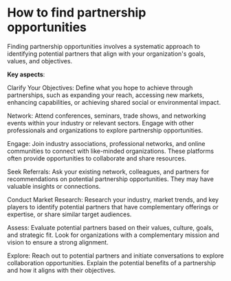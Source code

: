 # How to find partnership opportunities

Finding partnership opportunities involves a systematic approach to identifying potential partners that align with your organization's goals, values, and objectives.

**Key aspects**:

Clarify Your Objectives: Define what you hope to achieve through partnerships, such as expanding your reach, accessing new markets, enhancing capabilities, or achieving shared social or environmental impact.

Network: Attend conferences, seminars, trade shows, and networking events within your industry or relevant sectors. Engage with other professionals and organizations to explore partnership opportunities.

Engage: Join industry associations, professional networks, and online communities to connect with like-minded organizations. These platforms often provide opportunities to collaborate and share resources.

Seek Referrals: Ask your existing network, colleagues, and partners for recommendations on potential partnership opportunities. They may have valuable insights or connections.

Conduct Market Research: Research your industry, market trends, and key players to identify potential partners that have complementary offerings or expertise, or share similar target audiences.

Assess: Evaluate potential partners based on their values, culture, goals, and strategic fit. Look for organizations with a complementary mission and vision to ensure a strong alignment.

Explore: Reach out to potential partners and initiate conversations to explore collaboration opportunities. Explain the potential benefits of a partnership and how it aligns with their objectives.
